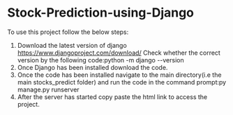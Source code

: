 # Stock-Prediction-using-Django
To use this project follow the below steps:
1. Download the latest version of django
   https://www.djangoproject.com/download/
   Check whether the correct version by the following code:python -m django --version
2. Once Django has been installed download the code.
3. Once the code has been installed navigate to the main directory(i.e the main stocks_predict folder) and run the code in the command prompt:py manage.py runserver
4. After the server has started copy paste the html link to access the project.
